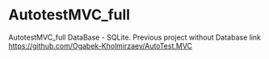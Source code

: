 # AutotestMVC_full
AutotestMVC_full DataBase - SQLite. Previous project without Database link https://github.com/Ogabek-Kholmirzaev/AutoTest.MVC
